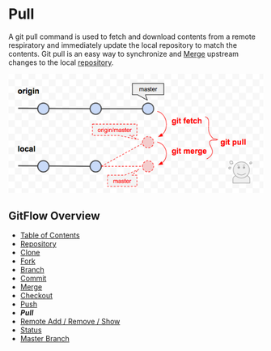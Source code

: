 # Pull
A git pull command is used to fetch and download contents from a remote respiratory and immediately update the local repository to match the contents. Git pull is an easy way to synchronize and [Merge](./Merges.md) upstream changes to the local [repository](./Repository.md).

![GitPull](Assets/GitPullExample.png)

## GitFlow Overview
* [Table of Contents](./README.MD)
* [Repository](./Repository.md)
* [Clone](./Clones.md)
* [Fork](./Forks.md)
* [Branch](./Branches.md)
* [Commit](./Commits.md)
* [Merge](./Merges.md)
* [Checkout](./Checkout.md)
* [Push](./Push.md)
* _**Pull**_
* [Remote Add / Remove / Show](./RemoteAddRemoveShow.md)
* [Status](./Status.md)
* [Master Branch](MasterBranch.md)